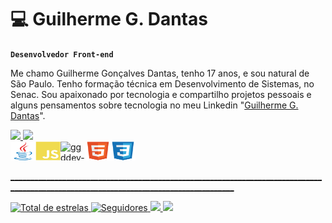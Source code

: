 # 💻 Guilherme G. Dantas
 
**`Desenvolvedor Front-end`**

Me chamo Guilherme Gonçalves Dantas, tenho 17 anos, e sou natural de São Paulo. Tenho formação técnica em Desenvolvimento de Sistemas, no Senac. Sou apaixonado por tecnologia e compartilho projetos pessoais e alguns pensamentos sobre tecnologia no meu Linkedin "[Guilherme G. Dantas](https://www.linkedin.com/in/guilhermegdantas/)".

<div>
    <a href="https://github.com/ggddev">
    <img height="180em" src="https://github-readme-stats.vercel.app/api?username=ggddev&show_icons=true&theme=dracula&include_all_commits=true&count_private=true"/>
    <img height="180em" src="https://github-readme-stats.vercel.app/api/top-langs/?username=ggddev&layout=compact&langs_count=16&theme="/>
</div>

<div style="display: flex"><br>
  <img align="center" alt="ggdDev-Java" height="30" width="40" src="https://raw.githubusercontent.com/devicons/devicon/master/icons/java/java-original.svg">
  <img align="center" alt="ggdDev-Js" height="30" width="40" src="https://raw.githubusercontent.com/devicons/devicon/master/icons/javascript/javascript-plain.svg">
  
  <img align="center" alt="ggddev-sql" height="30" width="40" src="https://cdn.jsdelivr.net/gh/devicons/devicon@latest/icons/mysql/mysql-original.svg">
          
  <img align="center" alt="ggdDev-HTML" height="30" width="40" src="https://raw.githubusercontent.com/devicons/devicon/master/icons/html5/html5-original.svg">
  <img align="center" alt="ggdDev-CSS" height="30" width="40" src="https://raw.githubusercontent.com/devicons/devicon/master/icons/css3/css3-original.svg">
</div>
<br>
 ______________________________________________________________________________________________________________________________________
<div style="display: flex">
<p align="left">
<a href="https://github.com/ggddev?tab=repositories&sort=stargazers">
        <img 
            alt="Total de estrelas" 
            title="Total de estrelas GitHub" 
            src="https://custom-icon-badges.demolab.com/github/stars/ggddev?color=55960c&style=for-the-badge&labelColor=488207&logo=star&label=estrelas"
        />
</a>
<a href="https://github.com/ggddev?tab=followers">
        <img 
            alt="Seguidores" 
            title="Me siga no GitHub" 
            src="https://custom-icon-badges.demolab.com/github/followers/ggddev?color=236ad3&labelColor=1155ba&style=for-the-badge&logo=github&label=Seguidores&logoColor=white"
        />
</a>
<a href = "mailto:guilhermedantas162@gmail.com">
        <img 
            src="https://img.shields.io/badge/-Gmail-%23333?style=for-the-badge&logo=gmail&logoColor=white" 
            target="_blank"
        />
</a>
<a href="https://www.linkedin.com/in/guilhermegdantas" target="_blank">
        <img 
            src="https://img.shields.io/badge/LinkedIn-0077B5?style=for-the-badge&logo=linkedin&logoColor=white" 
            target="_blank"
        />
</a> 
</p>
</div>
